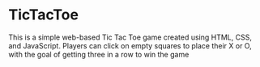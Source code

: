# TicTacToe
This is a simple web-based Tic Tac Toe game created using HTML, CSS, and JavaScript. Players can click on empty squares to place their X or O, with the goal of getting three in a row to win the game
